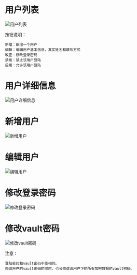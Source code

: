 # 用户列表

![用户列表](https://github.com/lykops/lykops/blob/master/doc/screenshot/%E7%94%A8%E6%88%B7%E5%88%97%E8%A1%A8.jpg?raw=true)

按钮说明：

	新增：新增一个用户
	编辑：编辑用户基本信息，真实姓名和联系方式
	改密：修改登录密码
	禁用：禁止该用户登陆
	启用：允许该用户登陆

# 用户详细信息

![用户详细信息](https://github.com/lykops/lykops/blob/master/doc/screenshot/%E7%94%A8%E6%88%B7%E8%AF%A6%E7%BB%86%E4%BF%A1%E6%81%AF.jpg?raw=true)

# 新增用户

![新增用户](https://github.com/lykops/lykops/blob/master/doc/screenshot/%E6%96%B0%E5%A2%9E%E7%94%A8%E6%88%B7.jpg?raw=true)

# 编辑用户

![编辑用户](https://github.com/lykops/lykops/blob/master/doc/screenshot/%E7%BC%96%E8%BE%91%E7%94%A8%E6%88%B7.png?raw=true)

# 修改登录密码

![修改登录密码](https://github.com/lykops/lykops/blob/master/doc/screenshot/%E4%BF%AE%E6%94%B9%E7%94%A8%E6%88%B7%E7%99%BB%E9%99%86%E5%AF%86%E7%A0%81.jpg?raw=true)

# 修改vault密码

![修改vault密码](https://raw.githubusercontent.com/lykops/lykops/master/doc/screenshot/%E4%BF%AE%E6%94%B9%E7%94%A8%E6%88%B7vault%E5%AF%86%E7%A0%81.bmp)

注意：

	登陆密码和vault密码不能相同。
	修改用户的vault密码的同时，也会修改该用户下的所有加密数据的vault密码。